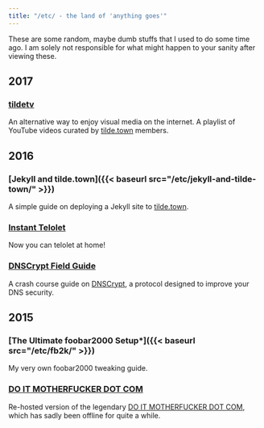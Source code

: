 ```yaml
---
title: "/etc/ - the land of 'anything goes'"
---
```


These are some random, maybe dumb stuffs that I used to do some time ago. I am solely not responsible for what might happen to your sanity after viewing these.

## 2017

### [tildetv](https://tilde.town/~resir014/tildetv)

An alternative way to enjoy visual media on the internet. A playlist of YouTube videos curated by [tilde.town](https://tilde.town/) members.

## 2016

### [Jekyll and tilde.town]({{< baseurl src="/etc/jekyll-and-tilde-town/" >}})

A simple guide on deploying a Jekyll site to [tilde.town](https://tilde.town/).

### [Instant Telolet](https://resir014.github.io/telolet/)

Now you can telolet at home!

### [DNSCrypt Field Guide](https://resir014.xyz/etc/dnscrypt)

A crash course guide on <a href="https://dnscrypt.org/">DNSCrypt</a>, a protocol designed to improve your DNS security.

## 2015

### [The Ultimate foobar2000 Setup*]({{< baseurl src="/etc/fb2k/" >}})

My very own foobar2000 tweaking guide.

### [DO IT MOTHERFUCKER DOT COM](https://resir014.github.io/doitmotherfucker)

Re-hosted version of the legendary <a href="http://www.doitmotherfucker.com/">DO IT MOTHERFUCKER DOT COM</a>, which has sadly been offline for quite a while.
